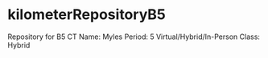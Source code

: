 # kilometerRepositoryB5
Repository for B5 CT
Name: Myles
Period: 5 
Virtual/Hybrid/In-Person Class: Hybrid 

